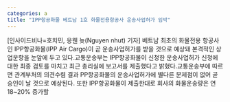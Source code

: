 ```yaml
---
categories: a
title: "IPP항공화물 베트남 1호 화물전용항공사 운송사업허가 임박"
---
```

[인사이드비나=호치민, 응웬 늇(Nguyen nhut) 기자] 베트남 최초의 화물전용 항공사인 IPP항공화물(IPP Air Cargo)이 곧 운송사업허가를 받을 것으로 예상돼 본격적인 상업운항을 눈앞에 두고 있다.교통운송부는 IPP항공화물이 신청한 운송사업허가 신청에 대한 최종 검토를 마치고 최근 총리실에 보고서를 제출했다고 밝혔다.교통운송부에 따르면 관계부처의 의견수렴 결과 PP항공화물의 운송사업허가에 별다른 문제점이 없어 곧 승인이 날 것으로 예상된다. 또한 IPP항공화물이 제출한대로 회사의 화물운송량은 연 18~20% 증가할